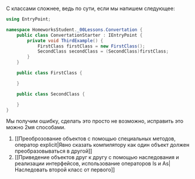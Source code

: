 С классами сложнее, ведь по сути, если мы напишем следующее:

```csharp
using EntryPoint;

namespace HomeworksStudent._00Lessons.Convertation {
    public class ConvertationStarter : IEntryPoint {
        private void ThirdExample() {
            FirstClass firstClass = new FirstClass();
            SecondClass secondClass = (SecondClass)firstClass;
        }
    }

    public class FirstClass {

    }

    public class SecondClass {

    }
}
```
Мы получим ошибку, сделать это просто не возможно, исправить это можно 2мя способами.
1) [[Преоброзование объектов с помощью специальных методов, оператор explicit|Явно сказать компилятору как один объект должен преобразовываться в другой]]
2) [[Приведение объектов друг к другу с помощью наследования и реализации интерфейсов, использование операторов Is и As|Наследовать второй класс от первого]]
